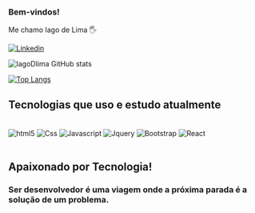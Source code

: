 ### Bem-vindos! 
Me chamo Iago de Lima 🖐️

[![Linkedin](https://img.shields.io/badge/LinkedIn-0077B5?=for-the-badge&logo=linkedin&logoColor=white)](https://www.linkedin.com/in/iago-de-lima-237a6a223/)

![IagoDlima GitHub stats](https://github-readme-stats.vercel.app/api?username=IagoDlima&show_icons=true&theme=dracula)

[![Top Langs](https://github-readme-stats.vercel.app/api/top-langs/?username=IagoDlima)](https://github.com/anuraghazra/github-readme-stats)
## Tecnologias que uso e estudo atualmente

<div style="display: inline_block"><br>
<img align="center" alt="html5" src="https://img.shields.io/badge/HTML-239120?style=for-the-badge&logo=html5&logoColor=white">
<img align="center" alt="Css" src="https://img.shields.io/badge/CSS3-1572B6?style=for-the-badge&logo=css3&logoColor=white">
<img align="center" alt="Javascript" src="https://img.shields.io/badge/JavaScript-F7DF1E?style=for-the-badge&logo=javascript&logoColor=black">
<img align="center" alt="Jquery" src="https://img.shields.io/badge/jQuery-0769AD?style=for-the-badge&logo=jquery&logoColor=white">
<img align="center" alt="Bootstrap" src="https://img.shields.io/badge/Bootstrap-563D7C?style=for-the-badge&logo=bootstrap&logoColor=white">
<img align="center" alt="React" src="https://img.shields.io/badge/React-20232A?style=for-the-badge&logo=react&logoColor=61DAFB">

</div><br>

<h2>Apaixonado por Tecnologia!</h2> <h3>Ser desenvolvedor é uma viagem onde a próxima parada é a solução de um problema.</h3>
